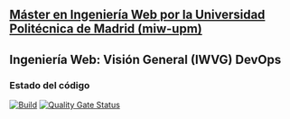 ## [Máster en Ingeniería Web por la Universidad Politécnica de Madrid (miw-upm)](http://miw.etsisi.upm.es)
## Ingeniería Web: Visión General (IWVG) DevOps

### Estado del código
[![Build](https://github.com/alu0101320489/iwvg-devops-Hernandez-Daniel/actions/workflows/maven.yml/badge.svg)](https://github.com/alu0101320489/iwvg-devops-Hernandez-Daniel/actions/workflows/maven.yml)
[![Quality Gate Status](https://sonarcloud.io/api/project_badges/measure?project=alu0101320489_iwvg-devops-Hernandez-Daniel&metric=alert_status)](https://sonarcloud.io/summary/new_code?id=alu0101320489_iwvg-devops-Hernandez-Daniel)

